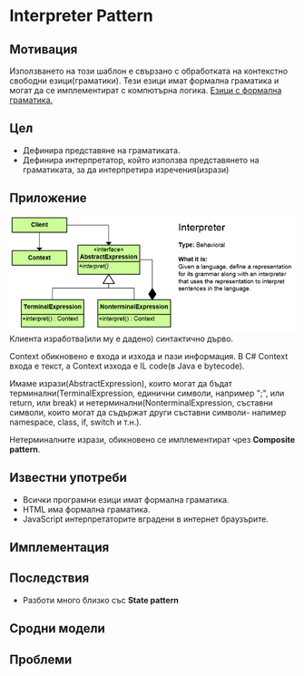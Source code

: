 # Interpreter Pattern


## Мотивация

Използването на този шаблон е свързано с обработката на контекстно свободни езици(граматики). Тези езици имат формална граматика и могат да се имплементират с компютърна логика. [Езици с формална граматика.](https://en.wikipedia.org/wiki/Formal_grammar)

## Цел
* Дефинира представяне на граматиката.
* Дефинира интерпретатор, който използва представянето на граматиката, за да интерпретира изречения(изрази)

## Приложение

![](interpreter.png)
Клиента изработва(или му е дадено) синтактично дърво.

Context обикновено е входа и изхода и пази информация. В C# Context входа е текст, а Context изхода е IL code(в Java е bytecode).

Имаме изрази(AbstractExpression), които могат да бъдат терминални(TerminalExpression, единични символи, например ";", или return, или break) и нетерминални(NonterminalExpression, съставни символи, които могат да съдържат други съставни символи- напимер namespace, class, if, switch и т.н.).

Нетерминалните изрази, обикновено се имплементират чрез **Composite pattern**.


## Известни употреби
* Всички програмни езици имат формална граматика.
* HTML има формална граматика.
* JavaScript интерпретаторите вградени в интернет браузърите.


## Имплементация


## Последствия
* Разботи много близко със **State pattern**

## Сродни модели

## Проблеми






